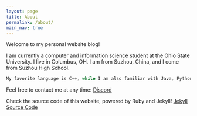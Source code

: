 ```yaml
---
layout: page
title: About
permalink: /about/
main_nav: true
---
```

Welcome to my personal website blog!

I am currently a computer and information science student at the Ohio State University. I live in Columbus, OH.
I am from Suzhou, China, and I come from Suzhou High School.

```cpp
My favorite language is C++, while I am also familiar with Java, Python, Javascript.
```

Feel free to contact me at any time: [Discord]

Check the source code of this website, powered by Ruby and Jekyll! [Jekyll Source Code]

[Discord]: https://discord.gg/jBWjw5Hzkr/
[Jekyll Source Code]: https://github.com/onetrue-6657/onetrue-6657.github.io/
